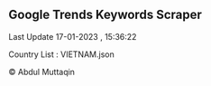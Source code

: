 

## Google Trends Keywords Scraper 
 
Last Update 17-01-2023 , 15:36:22

Country List :
VIETNAM.json



© Abdul Muttaqin 
